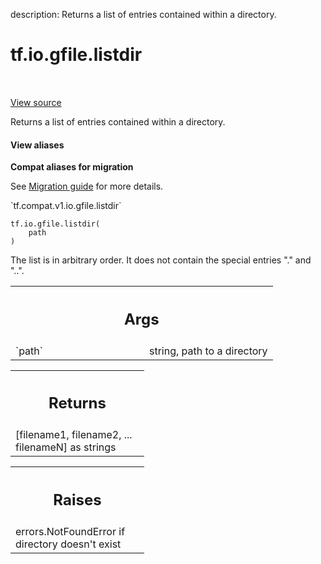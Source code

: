 description: Returns a list of entries contained within a directory.

<div itemscope itemtype="http://developers.google.com/ReferenceObject">
<meta itemprop="name" content="tf.io.gfile.listdir" />
<meta itemprop="path" content="Stable" />
</div>

# tf.io.gfile.listdir

<!-- Insert buttons and diff -->

<table class="tfo-notebook-buttons tfo-api nocontent" align="left">

</table>

<a target="_blank" class="external" href="/code/stable/tensorflow/python/lib/io/file_io.py">View source</a>



Returns a list of entries contained within a directory.


<section class="expandable">
  <h4 class="showalways">View aliases</h4>
  <p>
<b>Compat aliases for migration</b>
<p>See
<a href="https://www.tensorflow.org/guide/migrate">Migration guide</a> for
more details.</p>
<p>`tf.compat.v1.io.gfile.listdir`</p>
</p>
</section>

<pre class="devsite-click-to-copy prettyprint lang-py tfo-signature-link">
<code>tf.io.gfile.listdir(
    path
)
</code></pre>



<!-- Placeholder for "Used in" -->

The list is in arbitrary order. It does not contain the special entries "."
and "..".

<!-- Tabular view -->
 <table class="responsive fixed orange">
<colgroup><col width="214px"><col></colgroup>
<tr><th colspan="2"><h2 class="add-link">Args</h2></th></tr>

<tr>
<td>
`path`<a id="path"></a>
</td>
<td>
string, path to a directory
</td>
</tr>
</table>



<!-- Tabular view -->
 <table class="responsive fixed orange">
<colgroup><col width="214px"><col></colgroup>
<tr><th colspan="2"><h2 class="add-link">Returns</h2></th></tr>
<tr class="alt">
<td colspan="2">
[filename1, filename2, ... filenameN] as strings
</td>
</tr>

</table>



<!-- Tabular view -->
 <table class="responsive fixed orange">
<colgroup><col width="214px"><col></colgroup>
<tr><th colspan="2"><h2 class="add-link">Raises</h2></th></tr>
<tr class="alt">
<td colspan="2">
errors.NotFoundError if directory doesn't exist
</td>
</tr>

</table>

